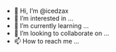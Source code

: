 - 👋 Hi, I’m @icedzax
- 👀 I’m interested in ...
- 🌱 I’m currently learning ...
- 💞️ I’m looking to collaborate on ...
- 📫 How to reach me ...

<!---
icedzax/icedzax is a ✨ special ✨ repository because its `README.md` (this file) appears on your GitHub profile.
You can click the Preview link to take a look at your changes.
--->
